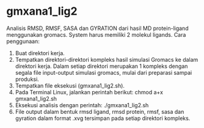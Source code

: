 # gmxana1_lig2
Analisis RMSD, RMSF, SASA dan GYRATION dari hasil MD protein-ligand menggunakan gromacs. System harus memiliki 2 molekul ligands.
Cara penggunaan:
1. Buat direktori kerja.
2. Tempatkan direktori-direktori kompleks hasil simulasi Gromacs ke dalam direktori kerja. Dalam setiap direktori merupakan 1 kompleks dengan segala file input-output simulasi gromacs, mulai dari preparasi sampai produksi.
3. Tempatkan file eksekusi (gmxana1_lig2.sh).
4. Pada Terminal Linux, jalankan perintah berikut: chmod a+x gmxana1_lig2.sh
5. Eksekusi analisis dengan perintah: ./gmxana1_lig2.sh
6. File output dalam bentuk rmsd ligand, rmsd protein, rmsf, sasa dan gyration dalam format .xvg tersimpan pada setiap direktori kompleks.
   
